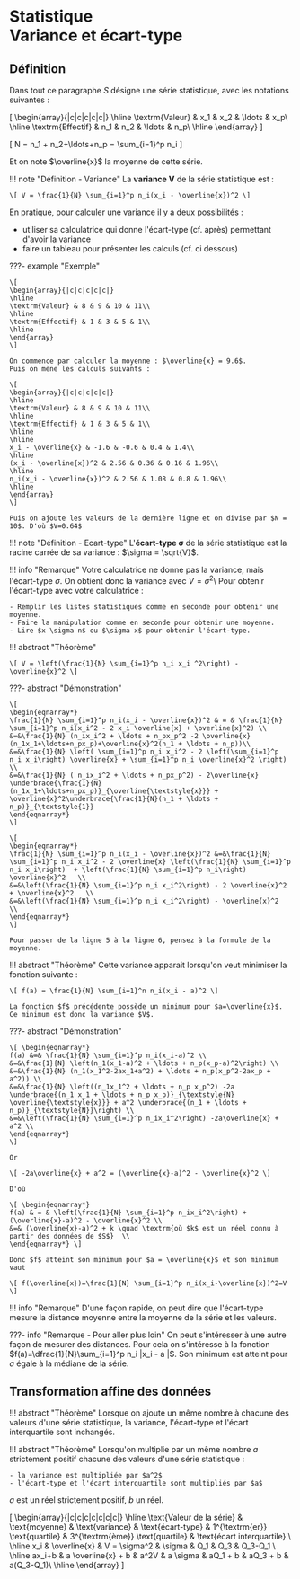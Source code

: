 # Statistique<br>Variance et écart-type

## Définition

Dans tout ce paragraphe $S$ désigne une série statistique, avec les notations suivantes :

\[
\begin{array}{|c|c|c|c|c|}
\hline
\textrm{Valeur} & x_1 & x_2 & \ldots & x_p\\
\hline
\textrm{Effectif} & n_1 & n_2 & \ldots & n_p\\
\hline
\end{array} \]

\[ N = n_1 + n_2+\ldots+n_p = \sum_{i=1}^p n_i \]

Et on note $\overline{x}$ la moyenne de cette série.

!!! note "Définition - Variance"
    La **variance V** de la série statistique est :
    
    \[ V = \frac{1}{N} \sum_{i=1}^p n_i(x_i - \overline{x})^2 \]


En pratique, pour calculer une variance il y a deux possibilités :

- utiliser sa calculatrice qui donne l'écart-type (cf. après) permettant d'avoir la variance
- faire un tableau pour présenter les calculs (cf. ci dessous)



???- example "Exemple"

    \[
    \begin{array}{|c|c|c|c|c|}
    \hline
    \textrm{Valeur} & 8 & 9 & 10 & 11\\
    \hline
    \textrm{Effectif} & 1 & 3 & 5 & 1\\
    \hline
    \end{array}
    \]

    On commence par calculer la moyenne : $\overline{x} = 9.6$. 
    Puis on mène les calculs suivants :

    \[
    \begin{array}{|c|c|c|c|c|}
    \hline
    \textrm{Valeur} & 8 & 9 & 10 & 11\\
    \hline
    \textrm{Effectif} & 1 & 3 & 5 & 1\\
    \hline
    \hline
    x_i - \overline{x} & -1.6 & -0.6 & 0.4 & 1.4\\
    \hline
    (x_i - \overline{x})^2 & 2.56 & 0.36 & 0.16 & 1.96\\
    \hline
    n_i(x_i - \overline{x})^2 & 2.56 & 1.08 & 0.8 & 1.96\\
    \hline
    \end{array}
    \]

    Puis on ajoute les valeurs de la dernière ligne et on divise par $N = 10$. D'où $V=0.64$

!!! note "Définition - Ecart-type"
    L'**écart-type $\mathbf{\sigma}$** de la série statistique est la racine carrée de sa variance : $\sigma = \sqrt{V}$.

!!! info "Remarque"
    Votre calculatrice ne donne pas la variance, mais l'écart-type $\sigma$. On obtient donc la variance avec $V=\sigma^2$\\
    Pour obtenir l'écart-type avec votre calculatrice :

    - Remplir les listes statistiques comme en seconde pour obtenir une moyenne.
    - Faire la manipulation comme en seconde pour obtenir une moyenne.
    - Lire $x \sigma n$ ou $\sigma x$ pour obtenir l'écart-type.

!!! abstract "Théorème"
    
    \[ V = \left(\frac{1}{N} \sum_{i=1}^p n_i x_i ^2\right) - \overline{x}^2 \] 

???- abstract "Démonstration"
    
    \[
    \begin{eqnarray*}
    \frac{1}{N} \sum_{i=1}^p n_i(x_i - \overline{x})^2 & = & \frac{1}{N} \sum_{i=1}^p n_i(x_i^2 - 2 x_i \overline{x} + \overline{x}^2) \\
    &=&\frac{1}{N} (n_ix_i^2 + \ldots + n_px_p^2 -2 \overline{x} (n_1x_1+\ldots+n_px_p)+\overline{x}^2(n_1 + \ldots + n_p))\\
    &=&\frac{1}{N} \left( \sum_{i=1}^p n_i x_i^2 - 2 \left(\sum_{i=1}^p n_i x_i\right) \overline{x} + \sum_{i=1}^p n_i \overline{x}^2 \right) \\
    &=&\frac{1}{N} ( n_ix_i^2 + \ldots + n_px_p^2) - 2\overline{x} \underbrace{\frac{1}{N} (n_1x_1+\ldots+n_px_p)}_{\overline{\textstyle{x}}} + \overline{x}^2\underbrace{\frac{1}{N}(n_1 + \ldots + n_p)}_{\textstyle{1}} 
    \end{eqnarray*}
    \]

    \[ 
    \begin{eqnarray*}
    \frac{1}{N} \sum_{i=1}^p n_i(x_i - \overline{x})^2 &=&\frac{1}{N} \sum_{i=1}^p n_i x_i^2 - 2 \overline{x} \left(\frac{1}{N} \sum_{i=1}^p n_i x_i\right)  + \left(\frac{1}{N} \sum_{i=1}^p n_i\right) \overline{x}^2   \\
    &=&\left(\frac{1}{N} \sum_{i=1}^p n_i x_i^2\right) - 2 \overline{x}^2 + \overline{x}^2   \\
    &=&\left(\frac{1}{N} \sum_{i=1}^p n_i x_i^2\right) - \overline{x}^2   \\
    \end{eqnarray*}
    \]

    Pour passer de la ligne 5 à la ligne 6, pensez à la formule de la moyenne.


!!! abstract "Théorème"
    Cette variance apparait lorsqu'on veut minimiser la fonction suivante :
    
    \[ f(a) = \frac{1}{N} \sum_{i=1}^n n_i(x_i - a)^2 \]

    La fonction $f$ précédente possède un minimum pour $a=\overline{x}$. Ce minimum est donc la variance $V$.


???- abstract "Démonstration"

    \[ \begin{eqnarray*}
    f(a) &=& \frac{1}{N} \sum_{i=1}^p n_i(x_i-a)^2 \\
    &=&\frac{1}{N} \left(n_1(x_1-a)^2 + \ldots + n_p(x_p-a)^2\right) \\
    &=&\frac{1}{N} (n_1(x_1^2-2ax_1+a^2) + \ldots + n_p(x_p^2-2ax_p + a^2)) \\
    &=&\frac{1}{N} \left((n_1x_1^2 + \ldots + n_p x_p^2) -2a \underbrace{(n_1 x_1 + \ldots + n_p x_p)}_{\textstyle{N} \overline{\textstyle{x}}} + a^2 \underbrace{(n_1 + \ldots + n_p)}_{\textstyle{N}}\right) \\
    &=&\left(\frac{1}{N} \sum_{i=1}^p n_ix_i^2\right) -2a\overline{x} + a^2 \\
    \end{eqnarray*}
    \]

    Or

    \[ -2a\overline{x} + a^2 = (\overline{x}-a)^2 - \overline{x}^2 \]

    D'où

    \[ \begin{eqnarray*}
    f(a) & = & \left(\frac{1}{N} \sum_{i=1}^p n_ix_i^2\right) + (\overline{x}-a)^2 - \overline{x}^2 \\
    &=& (\overline{x}-a)^2 + k \quad \textrm{où $k$ est un réel connu à partir des données de $S$}  \\
    \end{eqnarray*} \]

    Donc $f$ atteint son minimum pour $a = \overline{x}$ et son minimum vaut 
    
    \[ f(\overline{x})=\frac{1}{N} \sum_{i=1}^p n_i(x_i-\overline{x})^2=V \] 


!!! info "Remarque"
    D'une façon rapide, on peut dire que l'écart-type mesure la distance moyenne entre la moyenne de la série et les valeurs.



???- info "Remarque - Pour aller plus loin"
    On peut s'intéresser à une autre façon de mesurer des distances. Pour cela on s'intéresse à la fonction $f(a)=\dfrac{1}{N}\sum_{i=1}^p n_i |x_i - a |$. Son minimum est atteint pour $a$ égale à la médiane de la série.


## Transformation affine des données

!!! abstract "Théorème"
    Lorsque on ajoute un même nombre à chacune des valeurs d'une série statistique, la variance, l'écart-type et l'écart interquartile sont inchangés.

!!! abstract "Théorème"
    Lorsqu'on multiplie par un même nombre $a$ strictement positif chacune des valeurs d'une série statistique :

    - la variance est multipliée par $a^2$
    - l'écart-type et l'écart interquartile sont multipliés par $a$


$a$ est un réel strictement positif, $b$ un réel.  

\[
\begin{array}{|c|c|c|c|c|c|c|}
\hline
\text{Valeur de la série} & \text{moyenne} & \text{variance} & \text{écart-type} & 1^{\textrm{er}} \text{quartile} & 3^{\textrm{ème}} \text{quartile} & \text{écart interquartile} \\
\hline
x_i & \overline{x} & V = \sigma^2 & \sigma & Q_1 & Q_3 & Q_3-Q_1 \\
\hline
ax_i+b & a \overline{x} + b & a^2V & a \sigma & aQ_1 + b & aQ_3 + b & a(Q_3-Q_1)\\
\hline
\end{array} 
\]